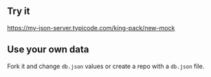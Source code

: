 ## Try it

https://my-json-server.typicode.com/king-pack/new-mock

## Use your own data

Fork it and change `db.json` values or create a repo with a `db.json` file.
